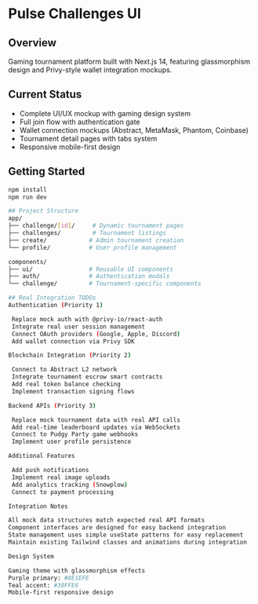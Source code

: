 # Pulse Challenges UI

## Overview
Gaming tournament platform built with Next.js 14, featuring glassmorphism design and Privy-style wallet integration mockups.

## Current Status
- Complete UI/UX mockup with gaming design system
- Full join flow with authentication gate
- Wallet connection mockups (Abstract, MetaMask, Phantom, Coinbase)
- Tournament detail pages with tabs system
- Responsive mobile-first design

## Getting Started
```bash
npm install
npm run dev

## Project Structure
app/
├── challenge/[id]/     # Dynamic tournament pages
├── challenges/         # Tournament listings
├── create/            # Admin tournament creation
└── profile/           # User profile management

components/
├── ui/                # Reusable UI components
├── auth/              # Authentication modals
└── challenge/         # Tournament-specific components

## Real Integration TODOs
Authentication (Priority 1)

 Replace mock auth with @privy-io/react-auth
 Integrate real user session management
 Connect OAuth providers (Google, Apple, Discord)
 Add wallet connection via Privy SDK

Blockchain Integration (Priority 2)

 Connect to Abstract L2 network
 Integrate tournament escrow smart contracts
 Add real token balance checking
 Implement transaction signing flows

Backend APIs (Priority 3)

 Replace mock tournament data with real API calls
 Add real-time leaderboard updates via WebSockets
 Connect to Pudgy Party game webhooks
 Implement user profile persistence

Additional Features

 Add push notifications
 Implement real image uploads
 Add analytics tracking (Snowplow)
 Connect to payment processing

Integration Notes

All mock data structures match expected real API formats
Component interfaces are designed for easy backend integration
State management uses simple useState patterns for easy replacement
Maintain existing Tailwind classes and animations during integration

Design System

Gaming theme with glassmorphism effects
Purple primary: #8E1EFE
Teal accent: #30FFE6
Mobile-first responsive design

